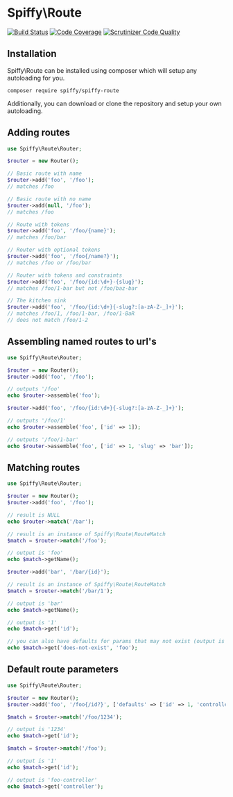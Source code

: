 # Spiffy\Route

[![Build Status](https://travis-ci.org/spiffyjr/spiffy-route.svg)](https://travis-ci.org/spiffyjr/spiffy-route)
[![Code Coverage](https://scrutinizer-ci.com/g/spiffyjr/spiffy-route/badges/coverage.png?s=1b7dca9d06b1fd7329a6bf9c10fefa552d4be863)](https://scrutinizer-ci.com/g/spiffyjr/spiffy-route/)
[![Scrutinizer Code Quality](https://scrutinizer-ci.com/g/spiffyjr/spiffy-route/badges/quality-score.png?s=b3a343fc3a2b1ea7fd244499e29ec28d71693fa2)](https://scrutinizer-ci.com/g/spiffyjr/spiffy-route/)

## Installation
Spiffy\Route can be installed using composer which will setup any autoloading for you.

`composer require spiffy/spiffy-route`

Additionally, you can download or clone the repository and setup your own autoloading.

## Adding routes

```php
use Spiffy\Route\Router;

$router = new Router();

// Basic route with name
$router->add('foo', '/foo');
// matches /foo

// Basic route with no name
$router->add(null, '/foo');
// matches /foo

// Route with tokens
$router->add('foo', '/foo/{name}');
// matches /foo/bar

// Router with optional tokens
$router->add('foo', '/foo{/name?}');
// matches /foo or /foo/bar

// Router with tokens and constraints
$router->add('foo', '/foo/{id:\d+}-{slug}');
// matches /foo/1-bar but not /foo/baz-bar

// The kitchen sink
$router->add('foo', '/foo/{id:\d+}{-slug?:[a-zA-Z-_]+}');
// matches /foo/1, /foo/1-bar, /foo/1-BaR
// does not match /foo/1-2
```

## Assembling named routes to url's

```php
use Spiffy\Route\Router;

$router = new Router();
$router->add('foo', '/foo');

// outputs '/foo'
echo $router->assemble('foo');

$router->add('foo', '/foo/{id:\d+}{-slug?:[a-zA-Z-_]+}');

// outputs '/foo/1'
echo $router->assemble('foo', ['id' => 1]);

// outputs '/foo/1-bar'
echo $router->assemble('foo', ['id' => 1, 'slug' => 'bar']);
```

## Matching routes

```php
use Spiffy\Route\Router;

$router = new Router();
$router->add('foo', '/foo');

// result is NULL
echo $router->match('/bar');

// result is an instance of Spiffy\Route\RouteMatch
$match = $router->match('/foo');

// output is 'foo'
echo $match->getName();

$router->add('bar', '/bar/{id}');

// result is an instance of Spiffy\Route\RouteMatch
$match = $router->match('/bar/1');

// output is 'bar'
echo $match->getName();

// output is '1'
echo $match->get('id');

// you can also have defaults for params that may not exist (output is 'foo')
echo $match->get('does-not-exist', 'foo');
```

## Default route parameters

```php
use Spiffy\Route\Router;

$router = new Router();
$router->add('foo', '/foo{/id?}', ['defaults' => ['id' => 1, 'controller' => 'foo-controller']]);

$match = $router->match('/foo/1234');

// output is '1234'
echo $match->get('id');

$match = $router->match('/foo');

// output is '1'
echo $match->get('id');

// output is 'foo-controller'
echo $match->get('controller');
